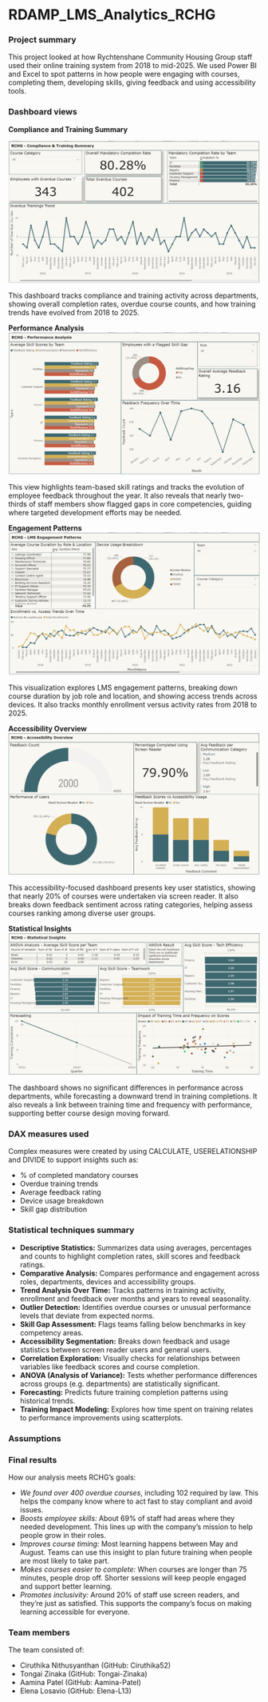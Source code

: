 # RDAMP_LMS_Analytics_RCHG
### Project summary

This project looked at how Rychtenshane Community Housing Group staff used their online training system from 2018 to mid-2025. We used Power BI and Excel to spot patterns in how people were engaging with courses, completing them, developing skills, giving feedback and using accessibility tools.

### Dashboard views

**Compliance and Training Summary**

![Compliance Summary](Dashboard/Screenshots/Compliance%20&%20Training%20Summary.png)

This dashboard tracks compliance and training activity across departments, showing overall completion rates, overdue course counts, and how training trends have evolved from 2018 to 2025.

**Performance Analysis**
![Performance Analysis](Dashboard/Screenshots/Performance%20Analysis.png)

This view highlights team-based skill ratings and tracks the evolution of employee feedback throughout the year. It also reveals that nearly two-thirds of staff members show flagged gaps in core competencies, guiding where targeted development efforts may be needed.

**Engagement Patterns**
![Engagement Trends](Dashboard/Screenshots/Engagement%20Patterns.png)

This visualization explores LMS engagement patterns, breaking down course duration by job role and location, and showing access trends across devices. It also tracks monthly enrollment versus activity rates from 2018 to 2025.

**Accessibility Overview**
![Accessibility Insights](Dashboard/Screenshots/Accessibility%20Overview.png)

This accessibility-focused dashboard presents key user statistics, showing that nearly 20% of courses were undertaken via screen reader. It also breaks down feedback sentiment across rating categories, helping assess courses ranking among diverse user groups.

**Statistical Insights**
![Advanced Analysis](Dashboard/Screenshots/Statistical%20Insights.png)

The dashboard shows no significant differences in performance across departments, while forecasting a downward trend in training completions. It also reveals a link between training time and frequency with performance, supporting better course design moving forward.

### DAX measures used

Complex measures were created by using CALCULATE, USERELATIONSHIP and DIVIDE to support insights such as:

- % of completed mandatory courses
- Overdue training trends
- Average feedback rating
- Device usage breakdown
- Skill gap distribution

### Statistical techniques summary

- **Descriptive Statistics:** Summarizes data using averages, percentages and counts to highlight completion rates, skill scores and feedback ratings.
- **Comparative Analysis:** Compares performance and engagement across roles, departments, devices and accessibility groups.
- **Trend Analysis Over Time:** Tracks patterns in training activity, enrollment and feedback over months and years to reveal seasonality.
- **Outlier Detection:** Identifies overdue courses or unusual performance levels that deviate from expected norms.
- **Skill Gap Assessment:** Flags teams falling below benchmarks in key competency areas.
- **Accessibility Segmentation:** Breaks down feedback and usage statistics between screen reader users and general users.
- **Correlation Exploration:** Visually checks for relationships between variables like feedback scores and course completion.
- **ANOVA (Analysis of Variance):** Tests whether performance differences across groups (e.g. departments) are statistically significant.
- **Forecasting:** Predicts future training completion patterns using historical trends.
- **Training Impact Modeling:** Explores how time spent on training relates to performance improvements using scatterplots.

### Assumptions

### Final results

How our analysis meets RCHG’s goals:

- *We found over 400 overdue courses*, including 102 required by law. This helps the company know where to act fast to stay compliant and avoid issues.
- *Boosts employee skills:* About 69% of staff had areas where they needed development. This lines up with the company’s mission to help people grow in their roles.
- *Improves course timing:* Most learning happens between May and August. Teams can use this insight to plan future training when people are most likely to take part.
- *Makes courses easier to complete:* When courses are longer than 75 minutes, people drop off. Shorter sessions will keep people engaged and support better learning.
- *Promotes inclusivity:* Around 20% of staff use screen readers, and they’re just as satisfied. This supports the company’s focus on making learning accessible for everyone.

### Team members

The team consisted of:

- Ciruthika Nithusyanthan (GitHub: Ciruthika52)
- Tongai Zinaka (GitHub: Tongai-Zinaka)
- Aamina Patel (GitHub: Aamina-Patel)
- Elena Losavio (GitHub: Elena-L13)
